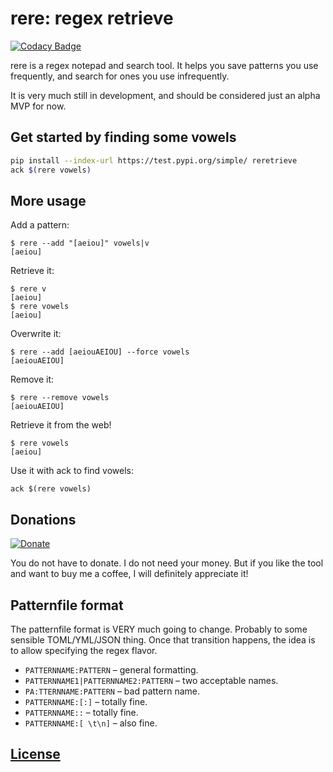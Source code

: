 # rere: regex retrieve

[![Codacy Badge](https://api.codacy.com/project/badge/Grade/b97ea2abfb94475fa29d96e0a6d7b0aa)](https://www.codacy.com/manual/ssmeke/rere?utm_source=github.com&amp;utm_medium=referral&amp;utm_content=SalomonSmeke/rere&amp;utm_campaign=Badge_Grade)

rere is a regex notepad and search tool. It helps you save patterns you use
frequently, and search for ones you use infrequently.

It is very much still in development, and should be considered just an alpha MVP for now.

## Get started by finding some vowels

```sh
pip install --index-url https://test.pypi.org/simple/ reretrieve
ack $(rere vowels)
```

## More usage

Add a pattern:

```console
$ rere --add "[aeiou]" vowels|v
[aeiou]
```

Retrieve it:

```console
$ rere v
[aeiou]
$ rere vowels
[aeiou]
```

Overwrite it:

```console
$ rere --add [aeiouAEIOU] --force vowels
[aeiouAEIOU]
```

Remove it:

```console
$ rere --remove vowels
[aeiouAEIOU]
```

Retrieve it from the web!

```console
$ rere vowels
[aeiou]
```

Use it with ack to find vowels:
```console
ack $(rere vowels)
```

## Donations

[![Donate](https://img.shields.io/badge/PayPal-ssmeke-blue)](https://www.paypal.me/ssmeke)

You do not have to donate. I do not need your money. But if you like the tool
and want to buy me a coffee, I will definitely appreciate it!  

## Patternfile format

The patternfile format is VERY much going to change. Probably to some sensible
TOML/YML/JSON thing. Once that transition happens, the idea is to allow
specifying the regex flavor.

*   `PATTERNNAME:PATTERN` – general formatting.
*   `PATTERNNAME1|PATTERNNAME2:PATTERN` – two acceptable names.
*   `PA:TTERNNAME:PATTERN` – bad pattern name.
*   `PATTERNNAME:[:]` – totally fine.
*   `PATTERNNAME::` – totally fine.
*   `PATTERNNAME:[ \t\n]` – also fine.

## [License](https://github.com/SalomonSmeke/rere/blob/dev/LICENSE)
